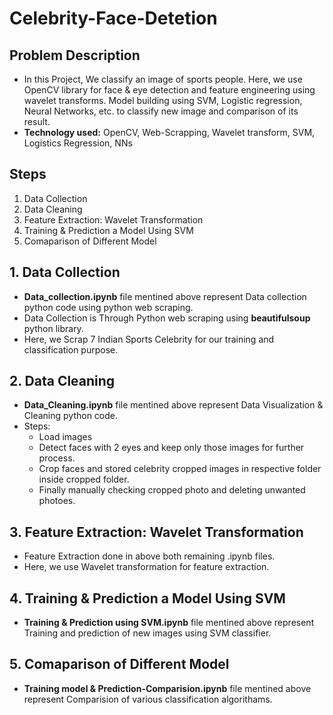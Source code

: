 # Celebrity-Face-Detetion
## Problem Description
- In this Project, We classify an image of sports people. Here, we use OpenCV library for face & eye detection and feature engineering using wavelet transforms. Model building using SVM, Logistic regression, Neural Networks, etc. to classify new image and comparison of its result.
- **Technology used:** OpenCV, Web-Scrapping, Wavelet transform, SVM, Logistics Regression, NNs
  
## Steps
1. Data Collection
2. Data Cleaning 
3. Feature Extraction: Wavelet Transformation
4. Training & Prediction a Model Using SVM
5. Comaparison of Different Model 

## 1. Data Collection
- **Data_collection.ipynb** file mentined above represent Data collection python code using python web scraping.
- Data Collection is Through Python web scraping using **beautifulsoup** python library.
- Here, we Scrap 7 Indian Sports Celebrity for our training and classification purpose.
  
## 2. Data Cleaning 
- **Data_Cleaning.ipynb** file mentined above represent Data Visualization & Cleaning python code.
- Steps:
  - Load images
  - Detect faces with 2 eyes and keep only those images for further process.
  - Crop faces and stored celebrity cropped images in respective folder inside cropped folder.
  - Finally manually checking cropped photo and deleting unwanted photoes.
  
## 3. Feature Extraction: Wavelet Transformation
- Feature Extraction done in above both remaining .ipynb files.
- Here, we use Wavelet transformation for feature extraction.
  
## 4. Training & Prediction a Model Using SVM
- **Training & Prediction using SVM.ipynb** file mentined above represent Training and prediction of new images using SVM classifier.
  
## 5. Comaparison of Different Model 
- **Training model & Prediction-Comparision.ipynb** file mentined above represent Comparision of various classification algorithams.
  
